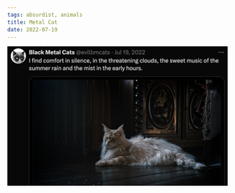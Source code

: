 ```yaml
---
tags: absurdist, animals
title: Metal Cat
date: 2022-07-19
---
```


![catmetal.png](https://raw.githubusercontent.com/muneer78/muneer78.github.io/master/images/catmetal.png)

